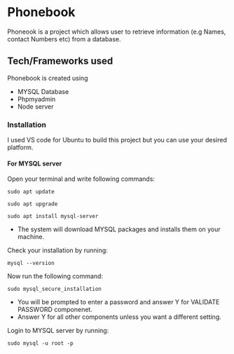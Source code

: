 # Phonebook
Phoneook is a project which allows user to retrieve information (e.g Names, contact Numbers etc) from a database.

## Tech/Frameworks used

Phonebook is created using
* MYSQL Database
* Phpmyadmin
* Node server
### Installation
I used VS code for Ubuntu to build this project but you can use your desired platform.
#### For MYSQL server
Open your terminal and write following commands:
```console
sudo apt update
```
```console
sudo apt upgrade
```
```console
sudo apt install mysql-server
```
* The system will download MYSQL packages and installs them on your machine.

Check your installation by running:
```console
mysql --version
```
Now run the following command:
```console
sudo mysql_secure_installation
```
* You will be prompted to enter a password and answer Y for VALIDATE PASSWORD componenet.
* Answer Y for all other components unless you want a different setting.

Login to MYSQL server by running:
```console
sudo mysql -u root -p
```




